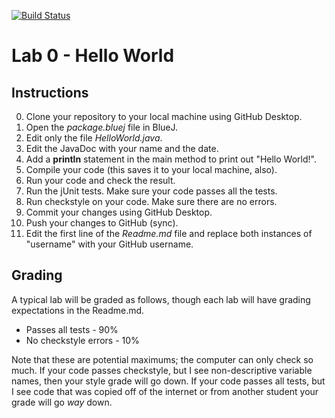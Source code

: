 [![Build Status](https://travis-ci.com/StratfordHS-CS2/lab-00-hello-world-username.svg?token=L8ZuTUsXtxKqevAPVWLC&branch=master)](https://travis-ci.com/StratfordHS-CS2/lab-00-hello-world-username)

# Lab 0 - Hello World

## Instructions

0. Clone your repository to your local machine using GitHub Desktop.
1. Open the *package.bluej* file in BlueJ.
2. Edit only the file *HelloWorld.java*.
3. Edit the JavaDoc with your name and the date.
4. Add a **println** statement in the main method to print out "Hello World!".
5. Compile your code (this saves it to your local machine, also).
6. Run your code and check the result.
7. Run the jUnit tests.  Make sure your code passes all the tests.
8. Run checkstyle on your code.  Make sure there are no errors.
9. Commit your changes using GitHub Desktop.
10. Push your changes to GitHub (sync).
11. Edit the first line of the *Readme.md* file and replace both instances of "username" with your GitHub username.

## Grading
A typical lab will be graded as follows, though each lab will have grading expectations in the Readme.md.
* Passes all tests - 90%
* No checkstyle errors - 10%

Note that these are potential maximums; the computer can only check so much.  If your code passes checkstyle, but I see non-descriptive variable names, then your style grade will go down.  If your code passes all tests, but I see code that was copied off of the internet or from another student your grade will go *way* down.
